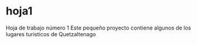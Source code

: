 # hoja1
Hoja de trabajo número 1
Este pequeño proyecto contiene algunos de los lugares turisticos de Quetzaltenago
